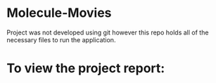 # Molecule-Movies
Project was not developed using git however this repo holds all of the necessary files to run the application. 

<h1>
	To view the project report:
</h1>
